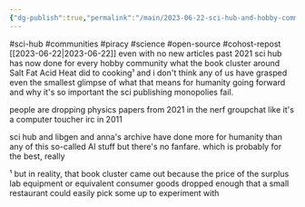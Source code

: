 ```yaml
---
{"dg-publish":true,"permalink":"/main/2023-06-22-sci-hub-and-hobby-communities/","noteIcon":"","created":"2023-08-09T14:57:51.315-04:00","updated":"2023-10-06T22:48:39.916-04:00"}
---
```


#sci-hub #communities #piracy #science #open-source #cohost-repost
[[2023-06-22\|2023-06-22]]
even with no new articles past 2021 sci hub has now done for every hobby community what the book cluster around Salt Fat Acid Heat did to cooking¹ and i don't think any of us have grasped even the smallest glimpse of what that means for humanity going forward and why it's so important the sci publishing monopolies fail.

people are dropping physics papers from 2021 in the nerf groupchat like it's a computer toucher irc in 2011

sci hub and libgen and anna's archive have done more for humanity than any of this so-called AI stuff but there's no fanfare. which is probably for the best, really

¹ but in reality, that book cluster came out because the price of the surplus lab equipment or equivalent consumer goods dropped enough that a small restaurant could easily pick some up to experiment with
